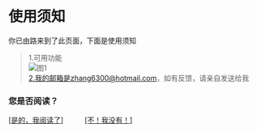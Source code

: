 # 使用须知
你已由路来到了此页面，下面是使用须知  
>1.可用功能  
>![图1](https://github.com/Zhang6300/Gsfess-GUI-Beta/raw/main/Gsfess-GUI-%E5%8F%AF%E7%94%A8%E5%8A%9F%E8%83%BD.png?raw=true)  
>2.我的邮箱是zhang6300@hotmail.com，如有反馈，请亲自发送给我
  
### 您是否阅读？
[[是的，我阅读了]](https://github.com/Zhang6300/Gsfess-GUI-Beta/raw/main/windows%E5%8F%AF%E6%89%A7%E8%A1%8C%E6%96%87%E4%BB%B6/Gsfess.exe)　　　[[不！我没有！]](https://gsfess.github.io)

